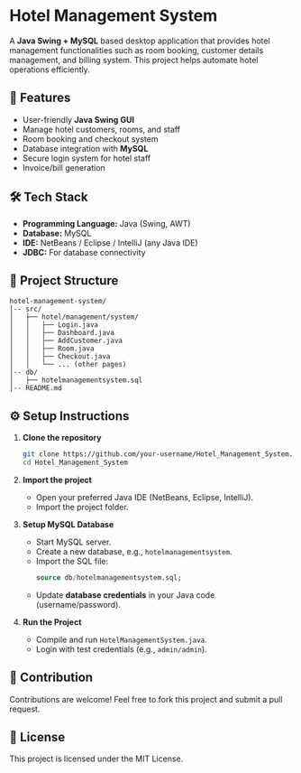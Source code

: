 # Hotel Management System

A **Java Swing + MySQL** based desktop application that provides hotel management functionalities such as room booking, customer details management, and billing system. This project helps automate hotel operations efficiently.

## 🚀 Features
- User-friendly **Java Swing GUI**
- Manage hotel customers, rooms, and staff
- Room booking and checkout system
- Database integration with **MySQL**
- Secure login system for hotel staff
- Invoice/bill generation

## 🛠️ Tech Stack
- **Programming Language:** Java (Swing, AWT)
- **Database:** MySQL
- **IDE:** NetBeans / Eclipse / IntelliJ (any Java IDE)
- **JDBC:** For database connectivity

## 📂 Project Structure
```
hotel-management-system/
│-- src/
│   ├── hotel/management/system/
│   │   ├── Login.java
│   │   ├── Dashboard.java
│   │   ├── AddCustomer.java
│   │   ├── Room.java
│   │   ├── Checkout.java
│   │   └── ... (other pages)
│-- db/
│   ├── hotelmanagementsystem.sql
│-- README.md
```

## ⚙️ Setup Instructions

1. **Clone the repository**
   ```bash
   git clone https://github.com/your-username/Hotel_Management_System.git
   cd Hotel_Management_System
   ```

2. **Import the project**
   - Open your preferred Java IDE (NetBeans, Eclipse, IntelliJ).
   - Import the project folder.

3. **Setup MySQL Database**
   - Start MySQL server.
   - Create a new database, e.g., `hotelmanagementsystem`.
   - Import the SQL file:
     ```sql
     source db/hotelmanagementsystem.sql;
     ```
   - Update **database credentials** in your Java code (username/password).

4. **Run the Project**
   - Compile and run `HotelManagementSystem.java`.
   - Login with test credentials (e.g., `admin/admin`).

## 🤝 Contribution
Contributions are welcome! Feel free to fork this project and submit a pull request.

## 📜 License
This project is licensed under the MIT License.
